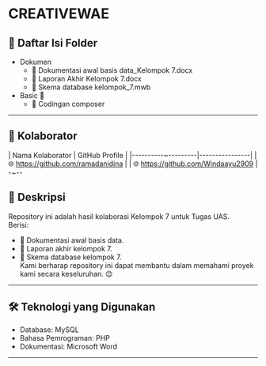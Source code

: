 # CREATIVEWAE
## 📂 Daftar Isi Folder
- Dokumen 
  - 📘 Dokumentasi awal basis data_Kelompok 7.docx
  - 📙 Laporan Akhir Kelompok 7.docx
  - 📗 Skema database kelompok_7.mwb
- Basic 📁
  - 🔧 Codingan composer
---
## 🤝 Kolaborator
| Nama Kolaborator | GitHub Profile |
|----------~---------|----------------|
|  🌐 https://github.com/ramadanidina |
|  🌐 https://github.com/Windaayu2909 |
-~--
## 📝 Deskripsi
Repository ini adalah hasil kolaborasi Kelompok 7 untuk Tugas UAS.  
Berisi:
- 📌 Dokumentasi awal basis data.
- 📌 Laporan akhir kelompok 7.
- 📌 Skema database kelompok 7.  
Kami berharap repository ini dapat membantu dalam memahami proyek kami secara keseluruhan. 😊
---
## 🛠 Teknologi yang Digunakan
- Database: MySQL
- Bahasa Pemrograman: PHP
- Dokumentasi: Microsoft Word 
---

